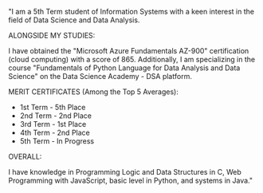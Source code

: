 "I am a 5th Term student of Information Systems with a keen interest in the field of Data Science and Data Analysis.

ALONGSIDE MY STUDIES:

I have obtained the "Microsoft Azure Fundamentals AZ-900" certification (cloud computing) with a score of 865. Additionally, I am specializing in the course "Fundamentals of Python Language for Data Analysis and Data Science" on the Data Science Academy - DSA platform.

MERIT CERTIFICATES (Among the Top 5 Averages):

* 1st Term - 5th Place
* 2nd Term - 2nd Place
* 3rd Term - 1st Place
* 4th Term - 2nd Place
* 5th Term - In Progress

OVERALL:

I have knowledge in Programming Logic and Data Structures in C, Web Programming with JavaScript, basic level in Python, and systems in Java."
